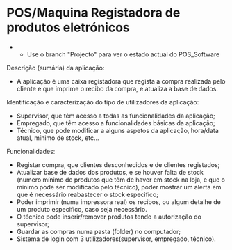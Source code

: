 # POS/Maquina Registadora de produtos eletrónicos
- - Use o branch "Projecto" para ver o estado actual do POS_Software

Descrição (sumária) da aplicação:
  - A aplicação é uma caixa registadora que regista a compra realizada pelo cliente e que imprime o recibo da compra, e atualiza a base de dados.

Identificação e caracterização do tipo de utilizadores da aplicação:
  - Supervisor, que têm acesso a todas as funcionalidades da aplicação;
  - Empregado, que têm acesso a funcionalidades básicas da aplicação;
  - Técnico, que pode modificar a alguns aspetos da aplicação, hora/data atual, mínimo de stock, etc…

Funcionalidades:
  - Registar compra, que clientes desconhecidos e de clientes registados;
  - Atualizar base de dados dos produtos, e se houver falta de stock (numero mínimo de produtos que têm de haver em stock na loja, e que o mínimo pode ser modificado pelo técnico), poder mostrar um alerta em que é necessário reabastecer o stock especifico;
  - Poder imprimir (numa impressora real) os recibos, ou algum detalhe de um produto especifico, caso seja necessário.
  - O técnico pode inserir/remover produtos tendo a autorização do supervisor;
  - Guardar as compras numa pasta (folder) no computador;
  - Sistema de login com 3 utilizadores(supervisor, empregado, técnico).

